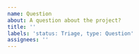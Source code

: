 ```yaml
---
name: Question
about: A question about the project?
title: ''
labels: 'status: Triage, type: Question'
assignees: ''
---
```

